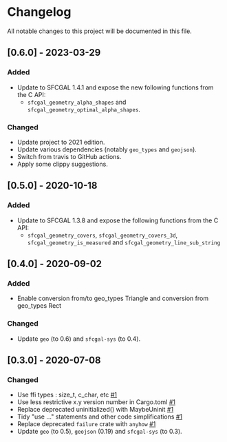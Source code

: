 # Changelog
All notable changes to this project will be documented in this file.

## [0.6.0] - 2023-03-29
### Added
- Update to SFCGAL 1.4.1 and expose the new following functions from the C API:
  * `sfcgal_geometry_alpha_shapes` and `sfcgal_geometry_optimal_alpha_shapes`.

### Changed
- Update project to 2021 edition.
- Update various dependencies (notably `geo_types` and `geojson`).
- Switch from travis to GitHub actions.
- Apply some clippy suggestions.


## [0.5.0] - 2020-10-18
### Added
- Update to SFCGAL 1.3.8 and expose the following functions from the C API:
  * `sfcgal_geometry_covers`, `sfcgal_geometry_covers_3d`, `sfcgal_geometry_is_measured` and `sfcgal_geometry_line_sub_string`


## [0.4.0] - 2020-09-02
### Added
- Enable conversion from/to geo_types Triangle and conversion from geo_types Rect

### Changed
- Update `geo` (to 0.6) and `sfcgal-sys` (to 0.4).


## [0.3.0] - 2020-07-08
### Changed
- Use ffi types : size_t, c_char, etc [#1](https://github.com/mthh/sfcgal-rs/pull/1)
- Use less restrictive x.y version number in Cargo.toml [#1](https://github.com/mthh/sfcgal-rs/pull/1)
- Replace deprecated uninitialized() with MaybeUninit [#1](https://github.com/mthh/sfcgal-rs/pull/1)
- Tidy "use ..." statements and other code simplifications [#1](https://github.com/mthh/sfcgal-rs/pull/1)
- Replace deprecated `failure` crate with `anyhow` [#1](https://github.com/mthh/sfcgal-rs/pull/1)
- Update `geo` (to 0.5), `geojson` (0.19) and `sfcgal-sys` (to 0.3).

